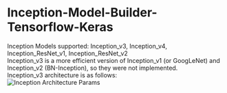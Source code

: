 # Inception-Model-Builder-Tensorflow-Keras
Inception Models supported: Inception_v3, Inception_v4, Inception_ResNet_v1, Inception_ResNet_v2  
Inception_v3 is a more efficient version of Inception_v1 (or GoogLeNet) and Inception_v2 (BN-Inception), so they were not implemented.  
Inception_v3 architecture is as follows:  
![Inception Architecture Params](https://github.com/Sakib1263/Inception-Model-Builder-Tensorflow-Keras/blob/main/Documents/Images/Inception_v3.png "Inception Architecture")  



